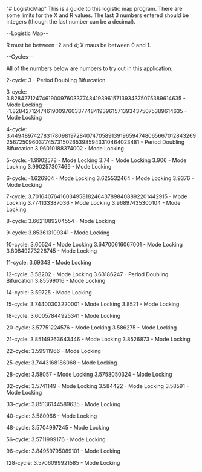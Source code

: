 "# LogisticMap" 
This is a guide to this logistic map program.
There are some limits for the X and R values.  The last 3 numbers entered should be integers (though the last number can be a decimal).

--Logistic Map--

R must be between -2 and 4;
X maus be between 0 and 1.

--Cycles--

All of the numbers below are numbers to try out in this application:

2-cycle:
3 - Period Doubling Bifurcation

3-cycle:
 3.8284271247461900976033774841939615713934375075389614635 - Mode Locking
-1.8284271247461900976033774841939615713934375075389614635 - Mode Locking

4-cycle:
3.44948974278317809819728407470589139196594748065667012843269256725096037745731502653985943310464023481 - Period Doubling Bifurcation
3.96010188374002 - Mode Locking

5-cycle:
-1.9902578 - Mode Locking
 3.74 - Mode Locking
 3.906 - Mode Locking
 3.990257307469 - Mode Locking

6-cycle:
-1.626904 - Mode Locking
 3.625532464 - Mode Locking
 3.9376 - Mode Locking

7-cycle:
3.7016407641603495818246437898408892201442915 - Mode Locking
3.774133387036 - Mode Locking
3.96897435300104 - Mode Locking

8-cycle:
3.6621089204554 - Mode Locking

9-cycle:
3.853613109341 - Mode Locking

10-cycle:
3.60524 - Mode Locking
3.64700616067001 - Mode Locking
3.80849273228745 - Mode Locking

11-cycle:
3.69343 - Mode Locking

12-cycle:
3.58202 - Mode Locking
3.63186247 - Period Doubling Bifurcation
3.85599016 - Mode Locking

14-cycle:
3.59725 - Mode Locking

15-cycle:
3.74400303220001 - Mode Locking
3.8521 - Mode Locking

18-cycle:
3.60057844925341 - Mode Locking

20-cycle:
3.57751224576 - Mode Locking
3.586275 - Mode Locking

21-cycle:
3.85149263643446 - Mode Locking
3.8526873 - Mode Locking

22-cycle:
3.59911966 - Mode Locking

25-cycle:
3.7443168186068 - Mode Locking

28-cycle:
3.58057 - Mode Locking
3.5758050324 - Mode Locking

32-cycle:
3.5741149 - Mode Locking
3.584422 - Mode Locking
3.58591 - Mode Locking

33-cycle:
3.85136144589635 - Mode Locking

40-cycle:
3.580966 - Mode Locking

48-cycle:
3.5704997245 - Mode Locking

56-cycle:
3.5711999176 - Mode Locking

96-cycle:
3.84959795089101 - Mode Locking

128-cycle:
3.5706099921585 - Mode Locking

